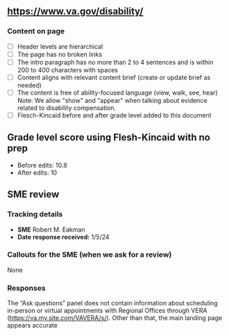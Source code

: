 ## https://www.va.gov/disability/

### Content on page

- [ ] Header levels are hierarchical
- [ ] The page has no broken links
- [ ] The intro paragraph has no more than 2 to 4 sentences and is within 200 to 400 characters with spaces
- [ ] Content aligns with relevant content brief (create or update brief as needed)
- [ ] The content is free of ability-focused language (view, walk, see, hear) Note: We allow "show" and "appear" when talking about evidence related to disability compensation.
- [ ] Flesch-Kincaid before and after grade level added to this document

## Grade level score using Flesh-Kincaid with no prep
- Before edits: 10.8
- After edits: 10

## SME review

### Tracking details

- **SME** Robert M. Eakman
- **Date response received:** 1/5/24

### Callouts for the SME (when we ask for a review)

None 

### Responses

The “Ask questions” panel does not contain information about scheduling in-person or virtual appointments with Regional Offices through VERA (https://va.my.site.com/VAVERA/s/). Other than that, the main landing page appears accurate
